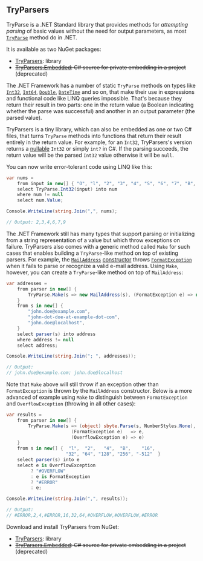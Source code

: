 ## TryParsers

TryParse is a .NET Standard library that provides methods for _attempting
parsing_ of basic values without the need for output parameters, as most
[`TryParse`][dotnet-try-parse] method do in .NET.

It is available as two NuGet packages:

 - [TryParsers][pkg]: library
 - ~~[TryParsers.Embedded][srcpkg]: C# source for private embedding in
   a project~~ (deprecated)

The .NET Framework has a number of static `TryParse` methods on types like
[`Int32`][int], [`Int64`][long], [`Double`][double], [`DateTime`][dt] and so
on, that make their use in expressions and functional code like LINQ queries
impossible. That's because they return their result in two parts: one in the
return value (a Boolean indicating whether the parse was successful) and
another in an output parameter (the parsed value).

TryParsers is a tiny library, which can also be embedded as one or two C#
files, that turns `TryParse` methods into functions that return their result
entirely in the return value. For example, for an `Int32`, TryParsers's
version returns a [nullable][nullable] `Int32` or simply `int?` in C#. If
the parsing succeeds, the return value will be the parsed `Int32` value
otherwise it will be `null`.

You can now write error-tolerant code using LINQ like this:

```c#
var nums =
    from input in new[] { "O", "l", "2", "3", "4", "S", "6", "7", "B", "9" }
    select TryParse.Int32(input) into num
    where num != null
    select num.Value;

Console.WriteLine(string.Join(",", nums);

// Output: 2,3,4,6,7,9
```

The .NET Framework still has many types that support parsing or initializing
from a string representation of a value but which throw exceptions on failure.
TryParsers also comes with a generic method called `Make` for such cases that
enables building a `TryParse`-like method on top of existing parsers. For
example, the [`MailAddress`][MailAddress] [constructor][MailAddress.ctor]
throws [`FormatException`][FormatException] when it fails to parse or
recognize a valid e-mail address. Using `Make`, however, you can create a
`TryParse`-like method on top of `MailAddress`:

```c#
var addresses =
    from parser in new[] {
        TryParse.Make(s => new MailAddress(s), (FormatException e) => null)
    }
    from s in new[] {
        "john.doe@example.com",
        "john-dot-doe-at-example-dot-com",
        "john.doe@localhost",
    }
    select parser(s) into address
    where address != null
    select address;

Console.WriteLine(string.Join("; ", addresses));

// Output:
// john.doe@example.com; john.doe@localhost
```

Note that `Make` above will still throw if an exception other than
`FormatException` is thrown by the `MailAddress` constructor. Below is a more
advanced of example using `Make` to distinguish between `FormatException` and
`OverflowException` (throwing in all other cases):

```c#
var results =
    from parser in new[] {
        TryParse.Make(s => (object) sbyte.Parse(s, NumberStyles.None),
                        (FormatException e)   => e,
                        (OverflowException e) => e)
    }
    from s in new[] {  "l",  "2",   "4",  "B",    "16",
                      "32", "64", "128", "256", "-512"  }
    select parser(s) into e
    select e is OverflowException
         ? "#OVERFLOW"
         : e is FormatException
         ? "#ERROR"
         : e;

Console.WriteLine(string.Join(",", results));

// Output:
// #ERROR,2,4,#ERROR,16,32,64,#OVERFLOW,#OVERFLOW,#ERROR
```

Download and install TryParsers from NuGet:

 - [TryParsers][pkg]: library
 - ~~[TryParsers.Embedded][srcpkg]: C# source for private embedding in a project~~ (deprecated)


[pkg]: https://nuget.org/packages/TryParsers
[srcpkg]: https://nuget.org/packages/TryParsers.Embedded
[int]: http://msdn.microsoft.com/en-us/library/system.int32.tryparse.aspx
[long]: http://msdn.microsoft.com/en-us/library/system.int64.tryparse.aspx
[double]: http://msdn.microsoft.com/en-us/library/system.double.tryparse.aspx
[dt]: http://msdn.microsoft.com/en-us/library/system.datetime.tryparse.aspx
[nullable]: http://msdn.microsoft.com/en-us/library/system.nullable.aspx
[MailAddress]: http://msdn.microsoft.com/en-us/library/system.net.mail.mailaddress.aspx
[MailAddress.ctor]: http://msdn.microsoft.com/en-us/library/591bk9e8.aspx
[FormatException]: http://msdn.microsoft.com/en-us/library/system.formatexception.aspx
[dotnet-try-parse]: https://source.dot.net/#q=TryParse
